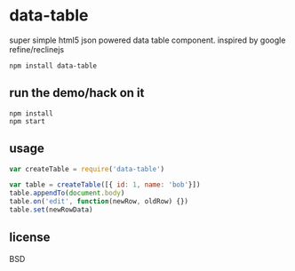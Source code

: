# data-table

super simple html5 json powered data table component. inspired by google refine/reclinejs

```
npm install data-table
```

## run the demo/hack on it

```
npm install
npm start
```

## usage

```js
var createTable = require('data-table')

var table = createTable([{ id: 1, name: 'bob'}])
table.appendTo(document.body)
table.on('edit', function(newRow, oldRow) {})
table.set(newRowData)
```

## license

BSD